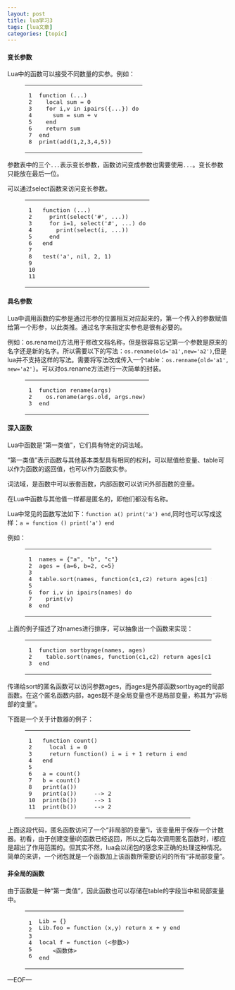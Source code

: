 ```yaml
---
layout: post
title: lua学习3 
tags: [lua文章]
categories: [topic]
---
```

<h4 id="变长参数"><a href="http://renchunxiao.com/#%E5%8F%98%E9%95%BF%E5%8F%82%E6%95%B0" class="headerlink" title="变长参数"></a>变长参数</h4><p>Lua中的函数可以接受不同数量的实参。例如：</p>
<figure class="highlight lua"><table><tr><td class="gutter"><pre><span class="line">1</span><br><span class="line">2</span><br><span class="line">3</span><br><span class="line">4</span><br><span class="line">5</span><br><span class="line">6</span><br><span class="line">7</span><br><span class="line">8</span><br></pre></td><td class="code"><pre><span class="line"><span class="function"><span class="keyword">function</span> <span class="params">(...)</span></span></span><br><span class="line">  <span class="keyword">local</span> sum = <span class="number">0</span></span><br><span class="line">  <span class="keyword">for</span> i,v <span class="keyword">in</span> <span class="built_in">ipairs</span>({...}) <span class="keyword">do</span></span><br><span class="line">    sum = sum + v</span><br><span class="line">  <span class="keyword">end</span></span><br><span class="line">  <span class="keyword">return</span> sum</span><br><span class="line"><span class="keyword">end</span></span><br><span class="line"><span class="built_in">print</span>(add(<span class="number">1</span>,<span class="number">2</span>,<span class="number">3</span>,<span class="number">4</span>,<span class="number">5</span>)) </span><br></pre></td></tr></table></figure>
<p>参数表中的三个<code>...</code>表示变长参数，函数访问变成参数也需要使用<code>...</code>。变长参数只能放在最后一位。</p>
<p>可以通过select函数来访问变长参数。</p>
<figure class="highlight lua"><table><tr><td class="gutter"><pre><span class="line">1</span><br><span class="line">2</span><br><span class="line">3</span><br><span class="line">4</span><br><span class="line">5</span><br><span class="line">6</span><br><span class="line">7</span><br><span class="line">8</span><br><span class="line">9</span><br><span class="line">10</span><br><span class="line">11</span><br></pre></td><td class="code"><pre><span class="line"><span class="function"><span class="keyword">function</span> <span class="params">(...)</span></span></span><br><span class="line">  <span class="built_in">print</span>(<span class="built_in">select</span>(<span class="string">'#'</span>, ...))</span><br><span class="line">  <span class="keyword">for</span> i=<span class="number">1</span>, <span class="built_in">select</span>(<span class="string">'#'</span>, ...) <span class="keyword">do</span></span><br><span class="line">    <span class="built_in">print</span>(<span class="built_in">select</span>(i, ...))</span><br><span class="line">  <span class="keyword">end</span></span><br><span class="line"><span class="keyword">end</span></span><br><span class="line"></span><br><span class="line">test(<span class="string">'a'</span>, <span class="literal">nil</span>, <span class="number">2</span>, <span class="number">1</span>)</span><br><span class="line"></span><br><span class="line"></span><br><span class="line"></span><br></pre></td></tr></table></figure>
<h4 id="具名参数"><a href="http://renchunxiao.com/#%E5%85%B7%E5%90%8D%E5%8F%82%E6%95%B0" class="headerlink" title="具名参数"></a>具名参数</h4><p>Lua中调用函数的实参是通过形参的位置相互对应起来的，第一个传入的参数赋值给第一个形参，以此类推。通过名字来指定实参也是很有必要的。</p>
<p>例如：os.rename()方法用于修改文档名称，但是很容易忘记第一个参数是原来的名字还是新的名字。所以需要以下的写法：<code>os.rename(old='a1',new='a2')</code>,但是lua并不支持这样的写法。需要将写法改成传入一个table：<code>os.renname{old='a1', new='a2'}</code>。可以对os.rename方法进行一次简单的封装。</p>
<figure class="highlight lua"><table><tr><td class="gutter"><pre><span class="line">1</span><br><span class="line">2</span><br><span class="line">3</span><br></pre></td><td class="code"><pre><span class="line"><span class="function"><span class="keyword">function</span> <span class="title">rename</span><span class="params">(args)</span></span></span><br><span class="line">  <span class="built_in">os</span>.<span class="built_in">rename</span>(args.old, args.new)</span><br><span class="line"><span class="keyword">end</span></span><br></pre></td></tr></table></figure>
<h4 id="深入函数"><a href="http://renchunxiao.com/#%E6%B7%B1%E5%85%A5%E5%87%BD%E6%95%B0" class="headerlink" title="深入函数"></a>深入函数</h4><p>Lua中函数是“第一类值”，它们具有特定的词法域。</p>
<p>“第一类值”表示函数与其他基本类型具有相同的权利，可以赋值给变量、table可以作为函数的返回值，也可以作为函数实参。</p>
<p>词法域，是函数中可以嵌套函数，内部函数可以访问外部函数的变量。</p>
<p>在Lua中函数与其他值一样都是匿名的，即他们都没有名称。</p>
<p>Lua中常见的函数写法如下：<code>function a() print('a') end</code>,同时也可以写成这样：<code>a = function () print('a') end</code></p>
<p>例如：</p>
<figure class="highlight lua"><table><tr><td class="gutter"><pre><span class="line">1</span><br><span class="line">2</span><br><span class="line">3</span><br><span class="line">4</span><br><span class="line">5</span><br><span class="line">6</span><br><span class="line">7</span><br><span class="line">8</span><br></pre></td><td class="code"><pre><span class="line">names = {<span class="string">"a"</span>, <span class="string">"b"</span>, <span class="string">"c"</span>}</span><br><span class="line">ages = {a=<span class="number">6</span>, b=<span class="number">2</span>, c=<span class="number">5</span>}</span><br><span class="line"></span><br><span class="line"><span class="built_in">table</span>.<span class="built_in">sort</span>(names, <span class="function"><span class="keyword">function</span><span class="params">(c1,c2)</span></span> <span class="keyword">return</span> ages[c1] &gt; ages[c2] <span class="keyword">end</span>)</span><br><span class="line"></span><br><span class="line"><span class="keyword">for</span> i,v <span class="keyword">in</span> <span class="built_in">ipairs</span>(names) <span class="keyword">do</span></span><br><span class="line">  <span class="built_in">print</span>(v)</span><br><span class="line"><span class="keyword">end</span></span><br></pre></td></tr></table></figure>
<p>上面的例子描述了对names进行排序，可以抽象出一个函数来实现：</p>
<figure class="highlight lua"><table><tr><td class="gutter"><pre><span class="line">1</span><br><span class="line">2</span><br><span class="line">3</span><br></pre></td><td class="code"><pre><span class="line"><span class="function"><span class="keyword">function</span> <span class="title">sortbyage</span><span class="params">(names, ages)</span></span></span><br><span class="line">  <span class="built_in">table</span>.<span class="built_in">sort</span>(names, <span class="function"><span class="keyword">function</span><span class="params">(c1,c2)</span></span> <span class="keyword">return</span> ages[c1] &gt; ages[c2] <span class="keyword">end</span>)</span><br><span class="line"><span class="keyword">end</span></span><br></pre></td></tr></table></figure>
<p>传递给sort的匿名函数可以访问参数ages，而ages是外部函数sortbyage的局部函数。在这个匿名函数内部，ages既不是全局变量也不是局部变量，称其为“非局部的变量”。</p>
<p>下面是一个关于计数器的例子：</p>
<figure class="highlight lua"><table><tr><td class="gutter"><pre><span class="line">1</span><br><span class="line">2</span><br><span class="line">3</span><br><span class="line">4</span><br><span class="line">5</span><br><span class="line">6</span><br><span class="line">7</span><br><span class="line">8</span><br><span class="line">9</span><br><span class="line">10</span><br><span class="line">11</span><br></pre></td><td class="code"><pre><span class="line"><span class="function"><span class="keyword">function</span> <span class="title">count</span><span class="params">()</span></span></span><br><span class="line">  <span class="keyword">local</span> i = <span class="number">0</span></span><br><span class="line">  <span class="keyword">return</span> <span class="function"><span class="keyword">function</span><span class="params">()</span></span> i = i + <span class="number">1</span> <span class="keyword">return</span> i <span class="keyword">end</span></span><br><span class="line"><span class="keyword">end</span></span><br><span class="line"></span><br><span class="line">a = count()</span><br><span class="line">b = count()</span><br><span class="line"><span class="built_in">print</span>(a())     </span><br><span class="line"><span class="built_in">print</span>(a())     <span class="comment">--&gt; 2</span></span><br><span class="line"><span class="built_in">print</span>(b())     <span class="comment">--&gt; 1</span></span><br><span class="line"><span class="built_in">print</span>(b())     <span class="comment">--&gt; 2</span></span><br></pre></td></tr></table></figure>
<p>上面这段代码，匿名函数访问了一个“非局部的变量”i，该变量用于保存一个计数器。初看，由于创建变量i的函数已经返回，所以之后每次调用匿名函数时，i都应是超出了作用范围的。但其实不然，lua会以闭包的感念来正确的处理这种情况。简单的来讲，一个闭包就是一个函数加上该函数所需要访问的所有“非局部变量”。</p>
<h4 id="非全局的函数"><a href="http://renchunxiao.com/#%E9%9D%9E%E5%85%A8%E5%B1%80%E7%9A%84%E5%87%BD%E6%95%B0" class="headerlink" title="非全局的函数"></a>非全局的函数</h4><p>由于函数是一种“第一类值”，因此函数也可以存储在table的字段当中和局部变量中。</p>
<figure class="highlight lua"><table><tr><td class="gutter"><pre><span class="line">1</span><br><span class="line">2</span><br><span class="line">3</span><br><span class="line">4</span><br><span class="line">5</span><br><span class="line">6</span><br></pre></td><td class="code"><pre><span class="line">Lib = {}</span><br><span class="line">Lib.foo = <span class="function"><span class="keyword">function</span> <span class="params">(x,y)</span></span> <span class="keyword">return</span> x + y <span class="keyword">end</span></span><br><span class="line"></span><br><span class="line"><span class="keyword">local</span> f = <span class="function"><span class="keyword">function</span> <span class="params">(&lt;参数&gt;)</span></span></span><br><span class="line">	&lt;函数体&gt;</span><br><span class="line"><span class="keyword">end</span></span><br></pre></td></tr></table></figure>
<p>—EOF—</p>